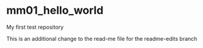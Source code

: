 # mm01_hello_world
My first test repository

This is an additional change to the read-me file for the readme-edits branch

